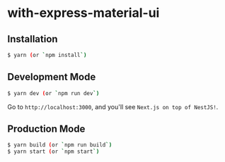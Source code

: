 # with-express-material-ui

## Installation

```bash
$ yarn (or `npm install`)
```

## Development Mode

```bash
$ yarn dev (or `npm run dev`)
```

Go to `http://localhost:3000`, and you'll see `Next.js on top of NestJS!`.

## Production Mode

```bash
$ yarn build (or `npm run build`)
$ yarn start (or `npm start`)
```

